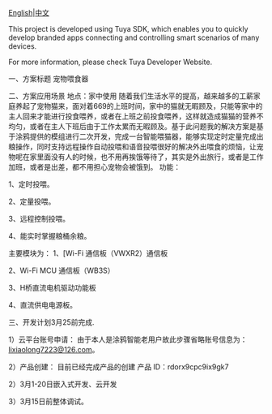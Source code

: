 [English](README.md)|[中文](README_CN.md)

This project is developed using Tuya SDK, which enables you to quickly develop branded apps connecting and controlling smart scenarios of many devices.         

For more information, please check Tuya Developer Website.



一、方案标题 宠物喂食器

二、方案应用场景 
   地点：家中使用 随着我们生活水平的提高，越来越多的工薪家庭养起了宠物猫来，面对着669的上班时间，家中的猫就无暇顾及，只能等家中的主人回来才能进行投食喂养，或者在上班之前投食喂养，这样就造成猫猫的营养不均匀，或者在主人下班后由于工作太累而无暇顾及。基于此问题我的解决方案是基于涂鸦提供的模组进行二次开发，完成一台智能喂猫器，能够实现定时定量完成出粮操作，同时支持远程操作自动投喂和语音投喂很好的解决外出喂食的烦恼，让宠物呢在家里面没有人的时候，也不用再挨饿等待了，其实是外出旅行，或者是工作加班，或者是出差，都不用担心宠物会被饿到。 功能：

1、定时投喂。

2、定量投喂。

3、远程控制投喂。

4、能实时掌握粮桶余粮。

主要模块为：
1、[Wi-Fi 通信板（VWXR2）通信板

2、Wi-Fi MCU 通信板（WB3S）

3、H桥直流电机驱动功能板

4、直流供电电源板。

三、开发计划3月25前完成.

1）云平台账号申请： 由于本人是涂鸦智能老用户故此步骤省略账号信息为：lixiaolong7223@126.com。

2）产品创建： 目前已经完成产品的创建 产品 ID：rdorx9cpc9ix9gk7

2）3月1-20日嵌入式开发、云开发

3）3月15日前整体调试。
